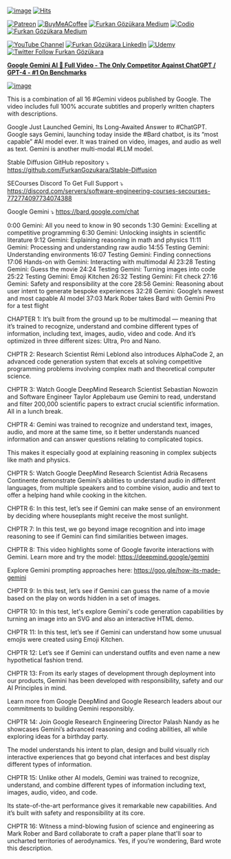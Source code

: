 
[![image](https://img.shields.io/discord/772774097734074388?label=Discord&logo=discord)](https://discord.com/servers/software-engineering-courses-secourses-772774097734074388) [![Hits](https://hits.seeyoufarm.com/api/count/incr/badge.svg?url=https%3A%2F%2Fgithub.com%2FFurkanGozukara%2FStable-Diffusion%2Fblob%2Fmain%2FGenerative-AI%2FGoogle-Gemini-AI-Full-Video-The-Only-Competitor-Against-ChatGPT-GPT-4-Number-1-On-Benchmarks.md&count_bg=%2379C83D&title_bg=%239E0F0F&icon=apachespark.svg&icon_color=%23E7E7E7&title=views&edge_flat=false)](https://hits.seeyoufarm.com) 

[![Patreon](https://img.shields.io/badge/Patreon-Support%20Me-F2EB0E?style=for-the-badge&logo=patreon)](https://www.patreon.com/SECourses) [![BuyMeACoffee](https://img.shields.io/badge/Buy%20Me%20a%20Coffee-ffdd00?style=for-the-badge&logo=buy-me-a-coffee&logoColor=black)](https://www.buymeacoffee.com/DrFurkan) [![Furkan Gözükara Medium](https://img.shields.io/badge/Medium-Follow%20Me-800080?style=for-the-badge&logo=medium&logoColor=white)](https://medium.com/@furkangozukara) [![Codio](https://img.shields.io/static/v1?style=for-the-badge&message=Articles&color=4574E0&logo=Codio&logoColor=FFFFFF&label=CivitAI)](https://civitai.com/user/SECourses/articles) [![Furkan Gözükara Medium](https://img.shields.io/badge/DeviantArt-Follow%20Me-990000?style=for-the-badge&logo=deviantart&logoColor=white)](https://www.deviantart.com/monstermmorpg)

[![YouTube Channel](https://img.shields.io/badge/YouTube-SECourses-C50C0C?style=for-the-badge&logo=youtube)](https://www.youtube.com/SECourses)  [![Furkan Gözükara LinkedIn](https://img.shields.io/badge/LinkedIn-Follow%20Me-0077B5?style=for-the-badge&logo=linkedin&logoColor=white)](https://www.linkedin.com/in/furkangozukara/)   [![Udemy](https://img.shields.io/static/v1?style=for-the-badge&message=Stable%20Diffusion%20Course&color=A435F0&logo=Udemy&logoColor=FFFFFF&label=Udemy)](https://www.udemy.com/course/stable-diffusion-dreambooth-lora-zero-to-hero/?referralCode=E327407C9BDF0CEA8156) [![Twitter Follow Furkan Gözükara](https://img.shields.io/badge/Twitter-Follow%20Me-1DA1F2?style=for-the-badge&logo=twitter&logoColor=white)](https://twitter.com/GozukaraFurkan)


[**Google Gemini AI 🤯 Full Video - The Only Competitor Against ChatGPT / GPT-4 - #1 On Benchmarks**](https://youtu.be/D1s7ndtDXSk)

[![image](https://cdn-uploads.huggingface.co/production/uploads/6345bd89fe134dfd7a0dba40/2rPgExLwnpPziWQ4RPAjQ.png)](https://youtu.be/D1s7ndtDXSk)

This is a combination of all 16 #Gemini videos published by Google. The video includes full 100% accurate subtitles and properly written chapters with descriptions. 

Google Just Launched Gemini, Its Long-Awaited Answer to #ChatGPT. Google says Gemini, launching today inside the #Bard chatbot, is its “most capable” #AI model ever. It was trained on video, images, and audio as well as text. Gemini is another multi-modal #LLM model.

Stable Diffusion GitHub repository ⤵️
https://github.com/FurkanGozukara/Stable-Diffusion

SECourses Discord To Get Full Support ⤵️
https://discord.com/servers/software-engineering-courses-secourses-772774097734074388

Google Gemini ⤵️
https://bard.google.com/chat

0:00 Gemini: All you need to know in 90 seconds
1:30 Gemini: Excelling at competitive programming
6:30 Gemini: Unlocking insights in scientific literature
9:12 Gemini: Explaining reasoning in math and physics
11:11 Gemini: Processing and understanding raw audio
14:55 Testing Gemini: Understanding environments
16:07 Testing Gemini: Finding connections
17:06 Hands-on with Gemini: Interacting with multimodal AI
23:28 Testing Gemini: Guess the movie
24:24 Testing Gemini: Turning images into code
25:22 Testing Gemini: Emoji Kitchen
26:32 Testing Gemini: Fit check
27:16 Gemini: Safety and responsibility at the core
28:56 Gemini: Reasoning about user intent to generate bespoke experiences
32:28 Gemini: Google’s newest and most capable AI model
37:03 Mark Rober takes Bard with Gemini Pro for a test flight

CHAPTER 1:
It’s built from the ground up to be multimodal — meaning that it’s trained to recognize, understand and combine different types of information, including text, images, audio, video and code. And it’s optimized in three different sizes: Ultra, Pro and Nano. 

CHPTR 2:
Research Scientist Rémi Leblond also introduces AlphaCode 2, an advanced code generation system that excels at solving competitive programming problems involving complex math and theoretical computer science.

CHPTR 3: 
Watch Google DeepMind Research Scientist Sebastian Nowozin and Software Engineer Taylor Applebaum use Gemini to read, understand and filter 200,000 scientific papers to extract crucial scientific information. All in a lunch break.

CHPTR 4:
Gemini was trained to recognize and understand text, images, audio, and more at the same time, so it better understands nuanced information and can answer questions relating to complicated topics. 

This makes it especially good at explaining reasoning in complex subjects like math and physics.

CHPTR 5:
Watch Google DeepMind Research Scientist Adrià Recasens Continente demonstrate Gemini’s abilities to understand audio in different languages, from multiple speakers and to combine vision, audio and text to offer a  helping hand while cooking in the kitchen.   

CHPTR 6:
In this test, let’s see if Gemini can make sense of an environment by deciding where houseplants might receive the most sunlight. 

CHPTR 7:
In this test, we go beyond image recognition and into image reasoning to see if Gemini can find similarities between images. 

CHPTR 8:
This video highlights some of Google favorite interactions with Gemini. Learn more and try the model: https://deepmind.google/gemini 

Explore Gemini prompting approaches here: https://goo.gle/how-its-made-gemini 

CHPTR 9:
In this test, let’s see if Gemini can guess the name of a movie based on the play on words hidden in a set of images. 

CHPTR 10:
In this test, let's explore Gemini's code generation capabilities by turning an image into an SVG and also an interactive HTML demo. 

CHPTR 11:
In this test, let’s see if Gemini can understand how some unusual emojis were created using Emoji Kitchen.

CHPTR 12:
Let’s see if Gemini can understand outfits and even name a new hypothetical fashion trend. 

CHPTR 13:
From its early stages of development through deployment into our products, Gemini has been developed with responsibility, safety and our AI Principles in mind. 

Learn more from Google DeepMind and Google Research leaders about our commitments to building Gemini responsibly.

CHPTR 14:
Join Google Research Engineering Director Palash Nandy as he showcases Gemini’s advanced reasoning and coding abilities, all while exploring ideas for a birthday party. 

The model understands his intent to plan, design and build visually rich interactive experiences that go beyond chat interfaces and best display different types of information. 

CHPTR 15:
Unlike other AI models, Gemini was trained to recognize, understand, and combine different types of information including text, images, audio, video, and code. 

Its state-of-the-art performance gives it remarkable new capabilities. And it’s built with safety and responsibility at its core. 

CHPTR 16:
Witness a mind-blowing fusion of science and engineering as Mark Rober and Bard collaborate to craft a paper plane that'll soar to uncharted territories of aerodynamics. Yes, if you’re wondering, Bard wrote this description.

